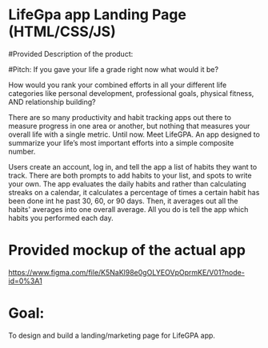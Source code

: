 # LifeGpa app Landing Page (HTML/CSS/JS)


#Provided Description of the product: 

 #Pitch: 
 If you gave your life a grade right now what would it be?

 How would you rank your combined efforts in all your different life categories like personal development, professional goals, physical fitness, AND relationship building?

 There are so many productivity and habit tracking apps out there to measure progress in one area or another, but nothing that measures your overall life with a single metric. Until now. Meet LifeGPA. An app designed to summarize your life’s most important efforts into a simple composite number.

 Users create an account, log in, and tell the app a list of habits they want to track. There are both prompts to add habits to your list, and spots to write your own. The app evaluates the daily habits and rather than calculating streaks on a calendar, it calculates a percentage of times a certain habit has been done int he past 30, 60, or 90 days. Then, it averages out all the habits' averages into one overall average. All you do is tell the app which habits you performed each day.
 
 # Provided mockup of the actual app 
 https://www.figma.com/file/K5NaKl98e0gOLYEOVpOprmKE/V01?node-id=0%3A1

 # Goal: 
  To design and build a landing/marketing page for LifeGPA app.
  
